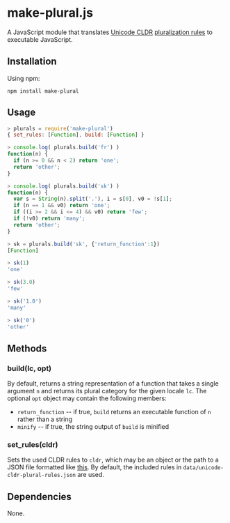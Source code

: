 make-plural.js
==============

A JavaScript module that translates [Unicode CLDR] [pluralization rules] to
executable JavaScript.

[Unicode CLDR]: http://cldr.unicode.org/
[pluralization rules]: http://www.unicode.org/cldr/charts/latest/supplemental/language_plural_rules.html


## Installation

Using npm:
```
npm install make-plural
```


## Usage

```js
> plurals = require('make-plural')
{ set_rules: [Function], build: [Function] }

> console.log( plurals.build('fr') )
function(n) {
  if (n >= 0 && n < 2) return 'one';
  return 'other';
}

> console.log( plurals.build('sk') )
function(n) {
  var s = String(n).split('.'), i = s[0], v0 = !s[1];
  if (n == 1 && v0) return 'one';
  if ((i >= 2 && i <= 4) && v0) return 'few';
  if (!v0) return 'many';
  return 'other';
}

> sk = plurals.build('sk', {'return_function':1})
[Function]

> sk(1)
'one'

> sk(3.0)
'few'

> sk('1.0')
'many'

> sk('0')
'other'
```


## Methods

### build(lc, opt)
By default, returns a string representation of a function that takes a single
argument `n` and returns its plural category for the given locale `lc`. The
optional `opt` object may contain the following members:
* `return_function` -- if true, `build` returns an executable function of `n`
  rather than a string
* `minify` -- if true, the string output of `build` is minified

### set_rules(cldr)
Sets the used CLDR rules to `cldr`, which may be an object or the path to a
JSON file formatted like [this](http://www.unicode.org/repos/cldr-aux/json/25/supplemental/plurals.json).
By default, the included rules in `data/unicode-cldr-plural-rules.json` are
used.


## Dependencies

None.
